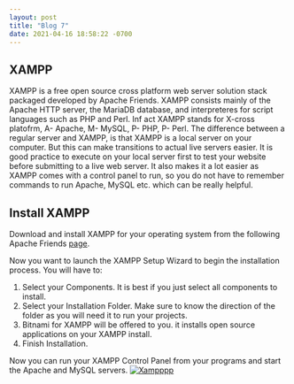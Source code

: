 ```yaml
---
layout: post
title: "Blog 7"
date: 2021-04-16 18:58:22 -0700
---
```

## XAMPP 
XAMPP is a free open source cross platform web server solution stack packaged developed by Apache Friends. XAMPP consists mainly of the Apache HTTP server, the MariaDB database, and interpreteres for script languages such as PHP and Perl. Inf act XAMPP stands for X-cross platofrm, A- Apache, M- MySQL, P- PHP, P- Perl. The difference between a regular server and XAMPP, is that XAMPP is a local server on your computer. But this can make transitions to actual live servers easier. It is good practice to execute on your local server first to test your website before submitting to a live web server. It also makes it a lot easier as XAMPP comes with a control panel to run, so you do not have to remember commands to run Apache, MySQL etc. which can be really helpful.
## Install XAMPP
Download and install XAMPP for your operating system from the following Apache Friends [page](https://www.apachefriends.org/download.html). 

Now you want to launch the XAMPP Setup Wizard to begin the installation process. You will have to:
1. Select your Components. It is best if you just select all components to install.
2. Select your Installation Folder. Make sure to know the direction of the folder as you will need it to run your projects.
3. Bitnami for XAMPP will be offered to you. it installs open source applications on your XAMPP install. 
4. Finish Installation.

Now you can run your XAMPP Control Panel from your programs and start the Apache and MySQL servers. 
<a href="https://ibb.co/SPThSjC"><img src="https://i.ibb.co/c15GqBn/Xampppp.jpg" alt="Xampppp" border="0"></a>
